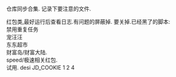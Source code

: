 # 
仓库同步合集.
记录下要注意的文件.

红包类,最好运行后查看日志.有问题的屏蔽掉.
要关掉.已经黑了的脚本:  
禁用重复任务  
宠汪汪    
东东超市    
财富岛/财富大陆.  
speed/极速相关红包.  
试用. desi JD_COOKIE 1 2 4
